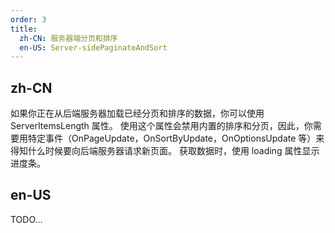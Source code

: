 ```yaml
---
order: 3
title:
  zh-CN: 服务器端分页和排序
  en-US: Server-sidePaginateAndSort
---
```


## zh-CN

如果你正在从后端服务器加载已经分页和排序的数据，你可以使用 ServerItemsLength 属性。 使用这个属性会禁用内置的排序和分页，因此，你需要用特定事件（OnPageUpdate，OnSortByUpdate，OnOptionsUpdate 等）来得知什么时候要向后端服务器请求新页面。 获取数据时，使用 loading 属性显示进度条。

## en-US

TODO...
